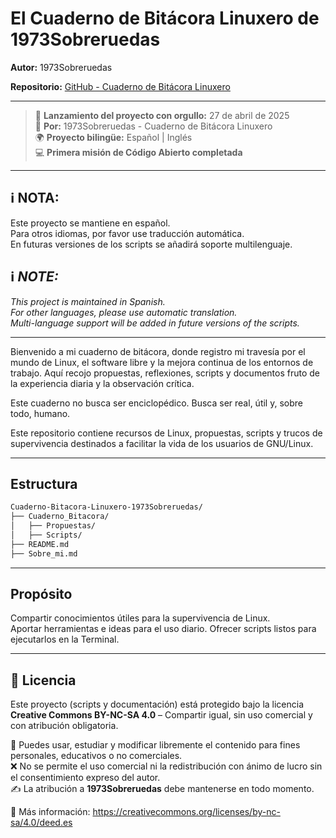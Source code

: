 # El Cuaderno de Bitácora Linuxero de 1973Sobreruedas

**Autor:** 1973Sobreruedas

**Repositorio:** [GitHub - Cuaderno de Bitácora Linuxero](https://github.com/1973Sobreruedas/Cuaderno-Bitacora-Linuxero-1973Sobreruedas)

---
> 🚀 **Lanzamiento del proyecto con orgullo:** 27 de abril de 2025  
> 🎩 **Por:** 1973Sobreruedas - Cuaderno de Bitácora Linuxero  
> 🌍 **Proyecto bilingüe:** Español | Inglés  
> 💻 **Primera misión de Código Abierto completada**
---
## ℹ️ **NOTA**:  
Este proyecto se mantiene en español.  
Para otros idiomas, por favor use traducción automática.  
En futuras versiones de los scripts se añadirá soporte multilenguaje.

## ℹ️ *NOTE:*  
*This project is maintained in Spanish.*  
*For other languages, please use automatic translation.*  
*Multi-language support will be added in future versions of the scripts.*

---
Bienvenido a mi cuaderno de bitácora, donde registro mi travesía por el mundo de Linux, el software libre y la mejora continua de los entornos de trabajo.
Aquí recojo propuestas, reflexiones, scripts y documentos fruto de la experiencia diaria y la observación crítica.

Este cuaderno no busca ser enciclopédico.
Busca ser real, útil y, sobre todo, humano.

Este repositorio contiene recursos de Linux, propuestas, scripts y trucos de supervivencia destinados a facilitar la vida de los usuarios de GNU/Linux.

---

## Estructura

```bash
Cuaderno-Bitacora-Linuxero-1973Sobreruedas/
├── Cuaderno_Bitacora/
│   ├── Propuestas/
│   ├── Scripts/
├── README.md  
├── Sobre_mi.md
```
---

## Propósito

Compartir conocimientos útiles para la supervivencia de Linux.  
Aportar herramientas e ideas para el uso diario.
Ofrecer scripts listos para ejecutarlos en la Terminal.

---

## 📜 Licencia

Este proyecto (scripts y documentación) está protegido bajo la licencia **Creative Commons BY-NC-SA 4.0** – Compartir igual, sin uso comercial y con atribución obligatoria.

🧾 Puedes usar, estudiar y modificar libremente el contenido para fines personales, educativos o no comerciales.  
❌ No se permite el uso comercial ni la redistribución con ánimo de lucro sin el consentimiento expreso del autor.  
✍️ La atribución a **1973Sobreruedas** debe mantenerse en todo momento.

🔗 Más información: https://creativecommons.org/licenses/by-nc-sa/4.0/deed.es
